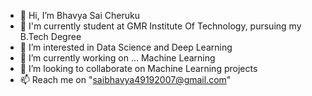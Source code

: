 - 👋 Hi, I’m Bhavya Sai Cheruku
- 👨‍ I'm currently student at GMR Institute Of Technology, pursuing my B.Tech Degree
- 👀 I’m interested in Data Science and Deep Learning  
- 🌱 I’m currently working on ... Machine Learning 
- 💞️ I’m looking to collaborate on Machine Learning projects
- 📫 Reach me on "saibhavya49192007@gmail.com"

<!---
Bhavya4919/Bhavya4919 is a ✨ special ✨ repository because its `README.md` (this file) appears on your GitHub profile.
You can click the Preview link to take a look at your changes.
--->
